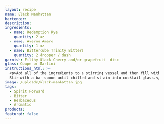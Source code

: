 ```yaml
---
layout: recipe
name: Black Manhattan
bartender:
description:
ingredients:
  - name: Redemption Rye
    quantity: 2 oz
  - name: Averna Amaro
    quantity: 1 oz
  - name: Bittercube Trinity Bitters
    quantity: 2 dropper / dash
garnish: Filthy Black Cherry and/or grapefruit  disc
glass: Coupe or Martini
instructions_html: >-
  <p>Add all of the ingredients to a stirring vessel and then fill with ice.
  Stir with a bar spoon until chilled and strain into cocktail glass.</p>
image: /uploads/black-manhattan.jpg
tags:
  - Spirit Forward
  - Bitter
  - Herbaceous
  - Aromatic
products:
featured: false
---
```



